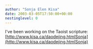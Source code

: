 ```yaml
---
author: "Sonja Elen Kisa"
date: 2003-03-05T17:50:00+00:00
nestinglevel: 0
---
```

I've been working on the Taoist scripture:[http://www.kisa.ca/daodejing.htmlSonja](http://www.kisa.ca/daodejing.htmlSonja)